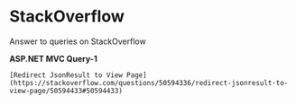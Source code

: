 # StackOverflow
Answer to queries on StackOverflow

**ASP.NET MVC Query-1**
```
[Redirect JsonResult to View Page](https://stackoverflow.com/questions/50594336/redirect-jsonresult-to-view-page/50594433#50594433)
````
